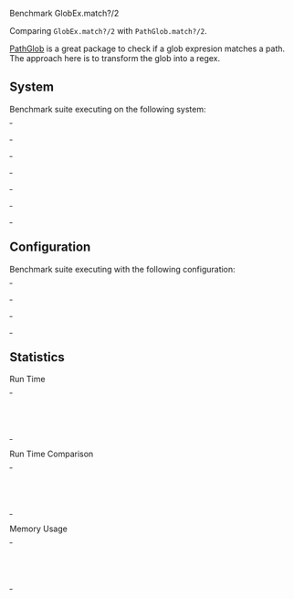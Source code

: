 Benchmark GlobEx.match?/2

Comparing `GlobEx.match?/2` with `PathGlob.match?/2`.

[PathGlob](https://hex.pm/packages/path_glob) is a great package to check if a
glob expresion matches a path. The approach here is to transform the glob into
a regex.


## System

Benchmark suite executing on the following system:

<table style="width: 1%">
  <tr>
    <th style="width: 1%; white-space: nowrap">Operating System</th>
    <td>macOS</td>
  </tr><tr>
    <th style="white-space: nowrap">CPU Information</th>
    <td style="white-space: nowrap">Apple M1</td>
  </tr><tr>
    <th style="white-space: nowrap">Number of Available Cores</th>
    <td style="white-space: nowrap">8</td>
  </tr><tr>
    <th style="white-space: nowrap">Available Memory</th>
    <td style="white-space: nowrap">16 GB</td>
  </tr><tr>
    <th style="white-space: nowrap">Elixir Version</th>
    <td style="white-space: nowrap">1.14.1</td>
  </tr><tr>
    <th style="white-space: nowrap">Erlang Version</th>
    <td style="white-space: nowrap">25.1.2</td>
  </tr>
</table>

## Configuration

Benchmark suite executing with the following configuration:

<table style="width: 1%">
  <tr>
    <th style="width: 1%">:time</th>
    <td style="white-space: nowrap">10 s</td>
  </tr><tr>
    <th>:parallel</th>
    <td style="white-space: nowrap">1</td>
  </tr><tr>
    <th>:warmup</th>
    <td style="white-space: nowrap">2 s</td>
  </tr>
</table>

## Statistics



Run Time

<table style="width: 1%">
  <tr>
    <th>Name</th>
    <th style="text-align: right">IPS</th>
    <th style="text-align: right">Average</th>
    <th style="text-align: right">Devitation</th>
    <th style="text-align: right">Median</th>
    <th style="text-align: right">99th&nbsp;%</th>
  </tr>

  <tr>
    <td style="white-space: nowrap">GlobEx.match?/2</td>
    <td style="white-space: nowrap; text-align: right">317.23 K</td>
    <td style="white-space: nowrap; text-align: right">3.15 &micro;s</td>
    <td style="white-space: nowrap; text-align: right">&plusmn;563.61%</td>
    <td style="white-space: nowrap; text-align: right">2.79 &micro;s</td>
    <td style="white-space: nowrap; text-align: right">5.25 &micro;s</td>
  </tr>

  <tr>
    <td style="white-space: nowrap">PathGlob.match?/2</td>
    <td style="white-space: nowrap; text-align: right">85.12 K</td>
    <td style="white-space: nowrap; text-align: right">11.75 &micro;s</td>
    <td style="white-space: nowrap; text-align: right">&plusmn;62.39%</td>
    <td style="white-space: nowrap; text-align: right">10.79 &micro;s</td>
    <td style="white-space: nowrap; text-align: right">26.33 &micro;s</td>
  </tr>

</table>


Run Time Comparison

<table style="width: 1%">
  <tr>
    <th>Name</th>
    <th style="text-align: right">IPS</th>
    <th style="text-align: right">Slower</th>
  <tr>
    <td style="white-space: nowrap">GlobEx.match?/2</td>
    <td style="white-space: nowrap;text-align: right">317.23 K</td>
    <td>&nbsp;</td>
  </tr>

  <tr>
    <td style="white-space: nowrap">PathGlob.match?/2</td>
    <td style="white-space: nowrap; text-align: right">85.12 K</td>
    <td style="white-space: nowrap; text-align: right">3.73x</td>
  </tr>

</table>



Memory Usage

<table style="width: 1%">
  <tr>
    <th>Name</th>
    <th style="text-align: right">Average</th>
    <th style="text-align: right">Factor</th>
  </tr>
  <tr>
    <td style="white-space: nowrap">GlobEx.match?/2</td>
    <td style="white-space: nowrap">6.55 KB</td>
    <td>&nbsp;</td>
  </tr>
    <tr>
    <td style="white-space: nowrap">PathGlob.match?/2</td>
    <td style="white-space: nowrap">23.02 KB</td>
    <td>3.51x</td>
  </tr>
</table>